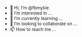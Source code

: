 - 👋 Hi, I’m @fbmykie
- 👀 I’m interested in ...
- 🌱 I’m currently learning ...
- 💞️ I’m looking to collaborate on ...
- 📫 How to reach me ...

<!---
fbmykie/fbmykie is a ✨ special ✨ repository because its `README.md` (this file) appears on your GitHub profile.
You can click the Preview link to take a look at your changes.
--->

